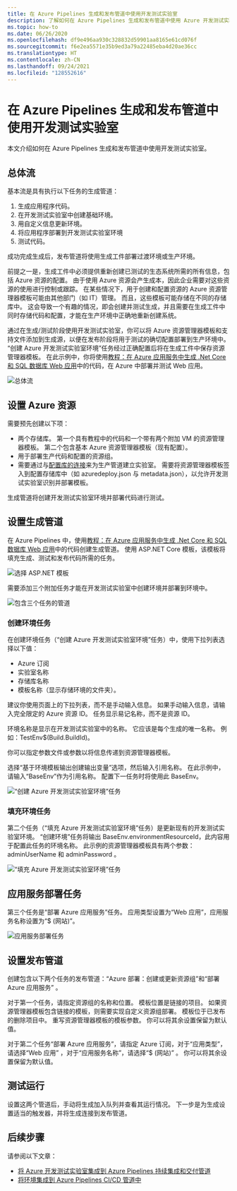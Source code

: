 ```yaml
---
title: 在 Azure Pipelines 生成和发布管道中使用开发测试实验室
description: 了解如何在 Azure Pipelines 生成和发布管道中使用 Azure 开发测试实验室。
ms.topic: how-to
ms.date: 06/26/2020
ms.openlocfilehash: df9e496aa930c328832d59901aa8165e61cd076f
ms.sourcegitcommit: f6e2ea5571e35b9ed3a79a22485eba4d20ae36cc
ms.translationtype: HT
ms.contentlocale: zh-CN
ms.lasthandoff: 09/24/2021
ms.locfileid: "128552616"
---
```

# <a name="use-devtest-labs-in-azure-pipelines-build-and-release-pipelines"></a>在 Azure Pipelines 生成和发布管道中使用开发测试实验室
本文介绍如何在 Azure Pipelines 生成和发布管道中使用开发测试实验室。 

## <a name="overall-flow"></a>总体流
基本流是具有执行以下任务的生成管道：

1. 生成应用程序代码。
1. 在开发测试实验室中创建基础环境。
1. 用自定义信息更新环境。
1. 将应用程序部署到开发测试实验室环境
1. 测试代码。 

成功完成生成后，发布管道将使用生成工件部署过渡环境或生产环境。 

前提之一是，生成工件中必须提供重新创建已测试的生态系统所需的所有信息，包括 Azure 资源的配置。 由于使用 Azure 资源会产生成本，因此企业需要对这些资源的使用进行控制或跟踪。 在某些情况下，用于创建和配置资源的 Azure 资源管理器模板可能由其他部门（如 IT）管理。 而且，这些模板可能存储在不同的存储库中。 这会导致一个有趣的情况，即会创建并测试生成，并且需要在生成工件中同时存储代码和配置，才能在生产环境中正确地重新创建系统。 

通过在生成/测试阶段使用开发测试实验室，你可以将 Azure 资源管理器模板和支持文件添加到生成源，以便在发布阶段将用于测试的确切配置部署到生产环境中。 “创建 Azure 开发测试实验室环境”任务经过正确配置后将在生成工件中保存资源管理器模板。 在此示例中，你将使用[教程：在 Azure 应用服务中生成 .Net Core 和 SQL 数据库 Web 应用](../app-service/tutorial-dotnetcore-sqldb-app.md)中的代码，在 Azure 中部署并测试 Web 应用。

![总体流](./media/use-devtest-labs-build-release-pipelines/overall-flow.png)

## <a name="set-up-azure-resources"></a>设置 Azure 资源
需要预先创建以下项：

- 两个存储库。 第一个具有教程中的代码和一个带有两个附加 VM 的资源管理器模板。 第二个包含基本 Azure 资源管理器模板（现有配置）。
- 用于部署生产代码和配置的资源组。
- 需要通过与[配置库的连接](devtest-lab-create-environment-from-arm.md)来为生产管道建立实验室。 需要将资源管理器模板签入到配置存储库中（如 azuredeploy.json 与 metadata.json），以允许开发测试实验室识别并部署模板。

生成管道将创建开发测试实验室环境并部署代码进行测试。

## <a name="set-up-a-build-pipeline"></a>设置生成管道
在 Azure Pipelines 中，使用[教程：在 Azure 应用服务中生成 .Net Core 和 SQL 数据库 Web 应用](../app-service/tutorial-dotnetcore-sqldb-app.md)中的代码创建生成管道。 使用 ASP.NET Core 模板，该模板将填充生成、测试和发布代码所需的任务。

![选择 ASP.NET 模板](./media/use-devtest-labs-build-release-pipelines/select-asp-net.png)

需要添加三个附加任务才能在开发测试实验室中创建环境并部署到环境中。

![包含三个任务的管道](./media/use-devtest-labs-build-release-pipelines/pipeline-tasks.png)

### <a name="create-environment-task"></a>创建环境任务
在创建环境任务（“创建 Azure 开发测试实验室环境”任务）中，使用下拉列表选择以下值：

- Azure 订阅
- 实验室名称
- 存储库名称
- 模板名称（显示存储环境的文件夹）。 

建议你使用页面上的下拉列表，而不是手动输入信息。 如果手动输入信息，请输入完全限定的 Azure 资源 ID。 任务显示易记名称，而不是资源 ID。 

环境名称是显示在开发测试实验室中的名称。 它应该是每个生成的唯一名称。 例如：TestEnv$(Build.BuildId)。 

你可以指定参数文件或参数以将信息传递到资源管理器模板。 

选择“基于环境模板输出创建输出变量”选项，然后输入引用名称。 在此示例中，请输入“BaseEnv”作为引用名称。 配置下一任务时将使用此 BaseEnv。 

![“创建 Azure 开发测试实验室环境”任务](./media/use-devtest-labs-build-release-pipelines/create-environment.png)

### <a name="populate-environment-task"></a>填充环境任务
第二个任务（“填充 Azure 开发测试实验室环境”任务）是更新现有的开发测试实验室环境。 “创建环境”任务将输出 BaseEnv.environmentResourceId，此内容用于配置此任务的环境名称。 此示例的资源管理器模板具有两个参数：adminUserName 和 adminPassword 。 

![“填充 Azure 开发测试实验室环境”任务](./media/use-devtest-labs-build-release-pipelines/populate-environment.png)

## <a name="app-service-deploy-task"></a>应用服务部署任务
第三个任务是“部署 Azure 应用服务”任务。 应用类型设置为“Web 应用”，应用服务名称设置为“$ (网站)”。

![应用服务部署任务](./media/use-devtest-labs-build-release-pipelines/app-service-deploy.png)

## <a name="set-up-release-pipeline"></a>设置发布管道
创建包含以下两个任务的发布管道：“Azure 部署：创建或更新资源组”和“部署 Azure 应用服务” 。 

对于第一个任务，请指定资源组的名称和位置。 模板位置是链接的项目。 如果资源管理器模板包含链接的模板，则需要实现自定义资源组部署。 模板位于已发布的删除项目中。 重写资源管理器模板的模板参数。 你可以将其余设置保留为默认值。 

对于第二个任务“部署 Azure 应用服务”，请指定 Azure 订阅，对于“应用类型”，请选择“Web 应用” ，对于“应用服务名称”，请选择“$ (网站)” 。 你可以将其余设置保留为默认值。 

## <a name="test-run"></a>测试运行
设置这两个管道后，手动将生成加入队列并查看其运行情况。 下一步是为生成设置适当的触发器，并将生成连接到发布管道。

## <a name="next-steps"></a>后续步骤
请参阅以下文章：

- [将 Azure 开发测试实验室集成到 Azure Pipelines 持续集成和交付管道](devtest-lab-integrate-ci-cd.md)
- [将环境集成到 Azure Pipelines CI/CD 管道中](integrate-environments-devops-pipeline.md)
